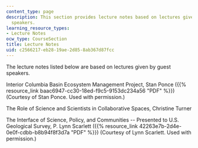 ```yaml
---
content_type: page
description: This section provides lecture notes based on lectures given by guest
  speakers.
learning_resource_types:
- Lecture Notes
ocw_type: CourseSection
title: Lecture Notes
uid: c2566217-eb28-19ae-2d85-8ab367d87fcc
---
```


The lecture notes listed below are based on lectures given by guest speakers.

Interior Columbia Basin Ecosystem Management Project, Stan Ponce ({{% resource_link baac6947-cc30-18ed-f9c5-9153dc234a56 "PDF" %}}) (Courtesy of Stan Ponce. Used with permission.)

The Role of Science and Scientists in Collaborative Spaces, Christine Turner

The Interface of Science, Policy, and Communities -- Presented to U.S. Geological Survey, P. Lynn Scarlett ({{% resource_link 42263e7b-2d4e-0e0f-cdbb-b8b94f8f3d7a "PDF" %}}) (Courtesy of Lynn Scarlett. Used with permission.)